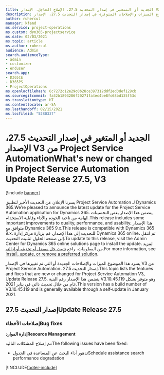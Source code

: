 ```yaml
---
title: الجديد أو المتغير في إصدار التحديث 27.5، الإصلاح العاجل، الإصدار V3 من Project Service Automation
description: يسرد هذا الموضوع الميزات والإصلاحات المتوفرة في إصدار التحديث 27.5، الإصدار V3 من Project Service Automation.
author: ruhercul
manager: kfend
ms.service: project-operations
ms.custom: dyn365-projectservice
ms.date: 02/03/2021
ms.topic: article
ms.author: ruhercul
audience: Admin
search.audienceType:
- admin
- customizer
- enduser
search.app:
- D365CE
- D365PS
- ProjectOperations
ms.openlocfilehash: 6c7272c12e29c0b28ce397312ddf2ed3def129cb
ms.sourcegitcommit: fa32b1893286f20271fa4ec4be8fc68bd135f53c
ms.translationtype: HT
ms.contentlocale: ar-SA
ms.lasthandoff: 02/15/2021
ms.locfileid: "5280337"
---
```

# <a name="whats-new-or-changed-in-project-service-automation-update-release-275-v3"></a><span data-ttu-id="2edfd-103">الجديد أو المتغير في إصدار التحديث 27.5، الإصدار V3 من Project Service Automation</span><span class="sxs-lookup"><span data-stu-id="2edfd-103">What's new or changed in Project Service Automation Update Release 27.5, V3</span></span>

[!include [banner](../includes/psa-now-project-operations.md)]

<span data-ttu-id="2edfd-104">يسرنا الإعلان عن التحديث الأخير لتطبيق Project Service Automation لـ Dynamics 365.</span><span class="sxs-lookup"><span data-stu-id="2edfd-104">We’re pleased to announce the latest update for the Project Service Automation application for Dynamics 365.</span></span> <span data-ttu-id="2edfd-105">يتضمن هذا الإصدار بعض التحسينات الهامة من ناحية الجودة والأداء وقابلية الاستخدام.</span><span class="sxs-lookup"><span data-stu-id="2edfd-105">This release includes some important improvements to quality, performance, and usability.</span></span> <span data-ttu-id="2edfd-106">هذا الإصدار متوافق مع Dynamics 365 9.x.</span><span class="sxs-lookup"><span data-stu-id="2edfd-106">This release is compatible with Dynamics 365 9.x.</span></span> <span data-ttu-id="2edfd-107">للتحديث إلى هذا الإصدار، قم بزيارة مركز إدارة Dynamics 365 online، ثم انتقل إلى صفحة الحلول لتثبيت التحديث.</span><span class="sxs-lookup"><span data-stu-id="2edfd-107">To update to this release, visit the Admin Center for Dynamics 365 online solutions page to install the update.</span></span> <span data-ttu-id="2edfd-108">لمزيد من المعلومات، راجع [تثبيت حل مفضل أو تحديثه أو إزالته](https://docs.microsoft.com/power-platform/admin/install-remove-preferred-solution).</span><span class="sxs-lookup"><span data-stu-id="2edfd-108">For more information, see [Install, update, or remove a preferred solution](https://docs.microsoft.com/power-platform/admin/install-remove-preferred-solution).</span></span>

<span data-ttu-id="2edfd-109">يسرد هذا الموضوع الميزات والإصلاحات الجديدة أو التي تم تغييرها في الإصدار V3 من Project Service Automation، إصدار التحديث 27.5.</span><span class="sxs-lookup"><span data-stu-id="2edfd-109">This topic lists the features and fixes that are new or changed for Project Service Automation V3, Update Release 27.5.</span></span> <span data-ttu-id="2edfd-110">يتضمن هذا الإصدار رقم البنية V3.10.45.119 وهو متوفر بشكل عام من خلال تحديث ذاتي في يناير 2021.</span><span class="sxs-lookup"><span data-stu-id="2edfd-110">This version has a build number of V3.10.45.119 and is generally available through a self-update in January 2021.</span></span>

## <a name="update-release-275"></a><span data-ttu-id="2edfd-111">إصدار التحديث 27.5</span><span class="sxs-lookup"><span data-stu-id="2edfd-111">Update Release 27.5</span></span>

### <a name="bug-fixes"></a><span data-ttu-id="2edfd-112">إصلاحات الأخطاء</span><span class="sxs-lookup"><span data-stu-id="2edfd-112">Bug fixes</span></span>


<span data-ttu-id="2edfd-113">**إدارة الموارد**</span><span class="sxs-lookup"><span data-stu-id="2edfd-113">**Resource Management**</span></span>

<span data-ttu-id="2edfd-114">تم إصلاح المشكلات التالية:</span><span class="sxs-lookup"><span data-stu-id="2edfd-114">The following issues have been fixed:</span></span>

- <span data-ttu-id="2edfd-115">تدهور أداء البحث عن المساعدة في الجدول</span><span class="sxs-lookup"><span data-stu-id="2edfd-115">Schedule assistance search performance degradation</span></span>


[!INCLUDE[footer-include](../includes/footer-banner.md)]